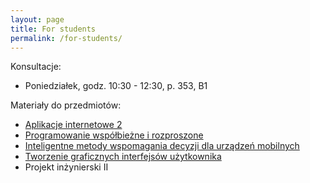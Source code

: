 ```yaml
---
layout: page
title: For students
permalink: /for-students/
---
```


Konsultacje:

* Poniedziałek, godz. 10:30 - 12:30, p. 353, B1

Materiały do przedmiotów:

* [Aplikacje internetowe 2](ai2)
* [Programowanie współbieżne i rozproszone](pwir)
* [Inteligentne metody wspomagania decyzji dla urządzeń mobilnych](iswddum)
* [Tworzenie graficznych interfejsów użytkownika](tgui)
* Projekt inżynierski II

